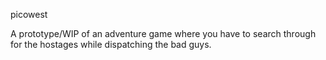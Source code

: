 picowest

A prototype/WIP of an adventure game where you have to search through for the hostages while dispatching the bad guys.